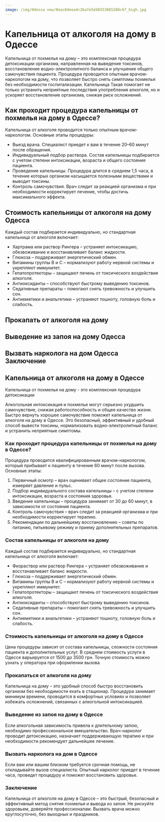 ```yaml
---
image: /img/Odessa new/0eac8deea4c2bafe5d40353065288c67_high.jpg
---
```


# Капельница от алкоголя на дому в Одессе

Капельница от похмелья на дому – это комплексная процедура детоксикации организма, направленная на выведение токсинов, восстановление водно-электролитного баланса и улучшение общего самочувствия пациента. Процедура проводится опытным врачом-наркологом на дому, что позволяет быстро снять симптомы похмелья без необходимости госпитализации. Капельница Такая помогает не только устранить неприятные последствия употребления алкоголя, но и ускоряет восстановление организма, снижая риск осложнений.

## Как проходит процедура капельницы от похмелья на дому в Одессе?

Капельница от алкоголя проводится только опытным врачом-наркологом. Основные этапы процедуры:

* Выезд врача. Специалист приедет к вам в течение 20–60 минут после обращения. 
* Индивидуальный подбор раствора. Состав капельницы подбирается с учетом степени интоксикации, возраста и общего состояния пациента. 
* Проведение капельницы. Процедура длится в среднем 1,5 часа, в течение которых организм насыщается полезными веществами и выводит токсины. 
* Контроль самочувствия. Врач следит за реакцией организма и при необходимости корректирует лечение, чтобы достичь максимального эффекта. 

## Стоимость капельницы от алкоголя на дому Одесса

Каждый состав подбирается индивидуально, но стандартная капельница от алкоголя включает:

* Хартрама или раствор Рингера – устраняет интоксикацию, обезвоживание и восстанавливает баланс жидкости.
* Глюкоза – поддерживает энергетический обмен.
* Витамины группы В и С – нормализуют работу нервной системы и укрепляют иммунитет.
* Гепатопротекторы – защищают печень от токсического воздействия алкоголя.
* Антиоксиданты – способствуют быстрому выведению токсинов.
* Седативные препараты – помогают снять тревожность и улучшить сон.
* Антиеметики и анальгетики – устраняют тошноту, головную боль и слабость.

## Прокапать от алкоголя на дому

## Выведение из запоя на дому Одесса

## Вызвать нарколога на дом Одесса Заключение

## Капельница от алкоголя на дому в Одессе

Капельница от похмелья на дому - это комплексная процедура детоксикации 

Алкогольная интоксикация и похмелье могут серьезно ухудшить самочувствие, снижая работоспособность и общее качество жизни. Быстро вернуть хорошее самочувствие поможет капельница от алкоголя на дому в Одессе. Это безопасный, эффективный и удобный способ вывести токсины, нормализовать водно-электролитный баланс и устранить неприятные симптомы.

### Как проходит процедура капельницы от похмелья на дому в Одессе?

Процедура проводится квалифицированным врачом-наркологом, который прибывает к пациенту в течение 60 минут после вызова. Основные этапы:

1. Первичный осмотр – врач оценивает общее состояние пациента, измеряет давление и пульс.
2. Подбор индивидуального состава капельницы – с учетом степени интоксикации, возраста и состояния здоровья.
3. Введение капельницы – процедура занимает от 30 до 60 минут, в зависимости от состояния пациента.
4. Контроль самочувствия – врач следит за реакцией организма и при необходимости корректирует терапию.
5. Рекомендации по дальнейшему восстановлению – советы по питанию, питьевому режиму и приему дополнительных препаратов.

### Состав капельницы от алкоголя на дому

Каждый состав подбирается индивидуально, но стандартная капельница от алкоголя включает:

* Физраствор или раствор Рингера – устраняет обезвоживание и восстанавливает баланс жидкости.
* Глюкоза – поддерживает энергетический обмен.
* Витамины группы В и С – нормализуют работу нервной системы и укрепляют иммунитет.
* Гепатопротекторы – защищают печень от токсического воздействия алкоголя.
* Антиоксиданты – способствуют быстрому выведению токсинов.
* Седативные препараты – помогают снять тревожность и улучшить сон.
* Антиеметики и анальгетики – устраняют тошноту, головную боль и слабость.

### Стоимость капельницы от алкоголя на дому в Одессе

Цена процедуры зависит от состава капельницы, сложности состояния пациента и дополнительных услуг. В среднем стоимость услуги в Одессе варьируется от 1500 до 3500 грн. Точную стоимость можно узнать у оператора при оформлении вызова.

### Прокапаться от алкоголя на дому

Капельница на дому – это удобный способ быстро восстановить организм без необходимости ехать в стационар. Процедура занимает минимум времени, проводится в комфортных условиях и позволяет избежать осложнений, связанных с алкогольной интоксикацией.

### Выведение из запоя на дому в Одессе

Если алкогольная зависимость привела к длительному запою, необходимо профессиональное вмешательство. Врач-нарколог проводит детоксикацию, назначает поддерживающую терапию и при необходимости рекомендует дальнейшее лечение.

### Вызвать нарколога на дом в Одессе

Если вам или вашим близким требуется срочная помощь, не откладывайте вызов специалиста. Опытный нарколог приедет в течение часа, проведет процедуру и поможет восстановить здоровье.

### Заключение

Капельница от алкоголя на дому в Одессе – это быстрый, безопасный и эффективный метод снятия похмелья и вывода из запоя. Не рискуйте здоровьем, доверяйте профессионалам. Вызвать врача можно круглосуточно, без выходных и праздников.

